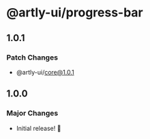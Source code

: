# @artly-ui/progress-bar

## 1.0.1

### Patch Changes

- @artly-ui/core@1.0.1

## 1.0.0

### Major Changes

- Initial release! 🎉
